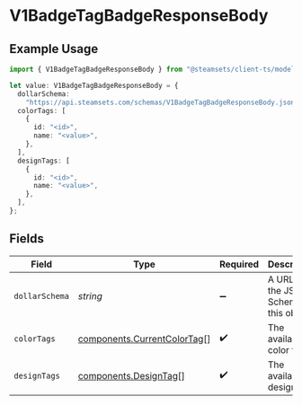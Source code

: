 # V1BadgeTagBadgeResponseBody

## Example Usage

```typescript
import { V1BadgeTagBadgeResponseBody } from "@steamsets/client-ts/models/components";

let value: V1BadgeTagBadgeResponseBody = {
  dollarSchema:
    "https://api.steamsets.com/schemas/V1BadgeTagBadgeResponseBody.json",
  colorTags: [
    {
      id: "<id>",
      name: "<value>",
    },
  ],
  designTags: [
    {
      id: "<id>",
      name: "<value>",
    },
  ],
};
```

## Fields

| Field                                                                      | Type                                                                       | Required                                                                   | Description                                                                | Example                                                                    |
| -------------------------------------------------------------------------- | -------------------------------------------------------------------------- | -------------------------------------------------------------------------- | -------------------------------------------------------------------------- | -------------------------------------------------------------------------- |
| `dollarSchema`                                                             | *string*                                                                   | :heavy_minus_sign:                                                         | A URL to the JSON Schema for this object.                                  | https://api.steamsets.com/schemas/V1BadgeTagBadgeResponseBody.json         |
| `colorTags`                                                                | [components.CurrentColorTag](../../models/components/currentcolortag.md)[] | :heavy_check_mark:                                                         | The available color tags                                                   |                                                                            |
| `designTags`                                                               | [components.DesignTag](../../models/components/designtag.md)[]             | :heavy_check_mark:                                                         | The available design tags                                                  |                                                                            |